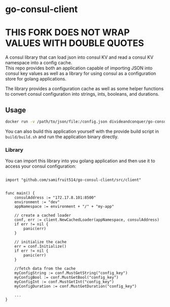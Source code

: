 # go-consul-client
# THIS FORK DOES NOT WRAP VALUES WITH DOUBLE QUOTES
A consul library that can load json into consul KV and read a consul KV namespace into a config cache.  
This repo provides both an application capable of importing JSON into consul key values as well as a library
for using consul as a configuration store for golang applications.

The library provides a configuration cache as well as some helper functions to convert consul configuration into
strings, ints, booleans, and durations.

## Usage


```bash
docker run -v /path/to/json/file:/config.json divideandconquer/go-consul-client  -file /config.json -namespace testing/fun -consul 172.17.8.101:8500
```

You can also build this application yourself with the provide build script in `build/build.sh` and run the application binary directly.

### Library
You can import this library into you golang application and then use it to access your consul configuration:

```golang

import "github.com/samifruit514/go-consul-client/src/client"


func main() {
	consulAddress := "172.17.8.101:8500"
	environment := "dev"
	appNamespace := environment + "/" + "my-app"

	// create a cached loader
	conf, err := client.NewCachedLoader(appNamespace, consulAddress)
	if err != nil {
		panic(err)
	}

	// initialize the cache
	err = conf.Initialize()
	if err != nil {
		panic(err)
	}

	//fetch data from the cache
	myConfigString := conf.MustGetString("config_key")
	myConfigBool := conf.MustGetBool("config_key")
	myConfigInt := conf.MustGetInt("config_key")
	myConfigDuration := conf.MustGetDuration("config_key")

	...
}

```


